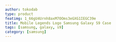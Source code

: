 ```yaml
---
author: tokodab
type: product
featimg: 1_66gU4Urnh8axM7OOms3eGXG1IEGC39e
title: Mobile Legends Logo Samsung Galaxy S9 Case
tags: [samsung, galaxy, s9]
category: [samsung]
---
```

